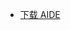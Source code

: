- [下载 AIDE](https://development30.baidupan.com/040318bb/2020/04/03/46d39db537ba679e85a7bc5fc9c8c51d.apk?st=3rKOddjcYUmc7OJ9ZZd3QA&e=1585912787&b=UUJbEgBEUREHDQBlAnwPOQR_aCWdWZwcxBGYJNAc4Al8IKQ9mUjVQO1FbUXQAOQVmADsBcwxsBHJWbg_c_c&fi=20118863&up=)

